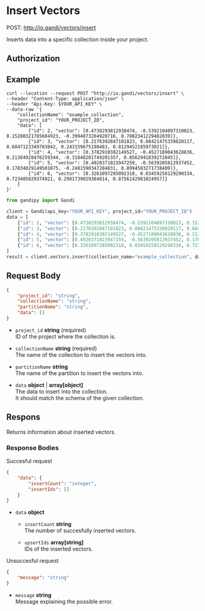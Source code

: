 # Insert Vectors

POST: http://io.gandi/vectors/insert

Inserts data into a specific collection inside your project.

## Authorization

## Example


```shell
curl --location --request POST "http://io.gandi/vectors/insert" \
--header "Content-Type: application/json" \
--header "Api-Key: $YOUR_API_KEY" \
--data-raw '{
    "collectionName": "example_collection",
    "project_id": "YOUR_PROJECT_ID",
    "data": [
        {"id": 2, "vector": [0.4738293812938474, -0.5392104897310023, 0.15280321785604923, -0.3994873284928716, 0.7802341229482839]},
        {"id": 3, "vector": [0.2176392847101823, 0.08421475339820117, 0.6847123349783842, 0.243159675198483, 0.8129452185973021]},
        {"id": 4, "vector": [0.3782910382149527, -0.4527189043628836, 0.21384928476259344, -0.31848201749201357, 0.8562941839272845]},
        {"id": 5, "vector": [0.4928371023947259, -0.5639205812937452, 0.17834029149501875, -0.2481590347284831, 0.8994583271738409]},
        {"id": 6, "vector": [0.3261097285092318, 0.03459258129290334, 0.723405829374921, 0.2981739029384014, 0.8756142981024957]}
    ]
}'
```
```python
from gandipy import Gandi

client = Gandi(api_key="YOUR_API_KEY", project_id="YOUR_PROJECT_ID")
data = [
    {"id": 2, "vector": [0.4738293812938474, -0.5392104897310023, 0.15280321785604923, -0.3994873284928716, 0.7802341229482839]},
    {"id": 3, "vector": [0.2176392847101823, 0.08421475339820117, 0.6847123349783842, 0.243159675198483, 0.8129452185973021]},
    {"id": 4, "vector": [0.3782910382149527, -0.4527189043628836, 0.21384928476259344, -0.31848201749201357, 0.8562941839272845]},
    {"id": 5, "vector": [0.4928371023947259, -0.5639205812937452, 0.17834029149501875, -0.2481590347284831, 0.8994583271738409]},
    {"id": 6, "vector": [0.3261097285092318, 0.03459258129290334, 0.723405829374921, 0.2981739029384014, 0.8756142981024957]}
]
result = client.vectors.insert(collection_name="example_collection", data=data)
```


## Request Body

```json
{
    "project_id": "string",
    "collectionName": "string",
    "partitionName": "string",
    "data": []
}
```

- `project_id` __string__ (required)</br> ID of the project where the collection is.

- `collectionName` __string__ (required)</br>The name of the collection to insert the vectors into.

- `partitionName` __string__ </br> The name of the partition to insert the vectors into.

- `data` __object__ | __array[object]__ </br> The data to insert into the collection. </br> It should match the schema of the given collection.


## Respons

Returns information about inserted vectors.

### Response Bodies

Succesful request
```json
{
    "data": {
        "insertCount": "integer",
        "insertIds": []
    }
}
```

- `data` __object__ </br>

    - `insertCount` __string__ </br> The number of succesfully inserted vectors.
  
    - `upsertIds` __array[string]__ </br> IDs of the inserted vectors.



Unsuccesful request
```json
{
    "message": "string"
}
```

- `message` __string__ </br> Message explaining the possible error.